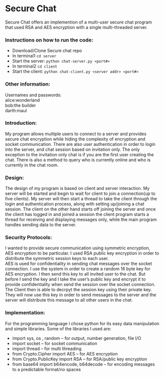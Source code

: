 # Secure Chat
Secure Chat offers an implemention of a multi-user secure chat program that used RSA and AES encryption with a single multi-threaded server.

### Instructions on how to run the code:
+ Download/Clone Secure chat repo
+ In terminal1
  `cd server`
+ Start the server:
  `python chat-server.py <port#>`
+ In terminal2
  `cd client`
+ Start the client:
  `python chat-client.py <server addr> <port#>`


### Other information:
Usernames and passwords:  
alice:wonderland  
bob:the builder  
darth:maul

### Introduction:
My program allows multiple users to connect to a server and provides secure chat encryption while hiding the complexity of encryption and socket communication. There are also user authentication in order to login into the server, and chat session based on invitation only. The only exception to the invitation only chat is if you are the first user creating the chat. There is also a method to query who is currently online and who is currently in the chat room.

### Design:
The design of my program is based on client and server interaction. My server will be started and begin to wait for client to join a connection(up to five clients). My server will then start a thread to take the client through the login and authentication process, along with setting up/joining a chat session. The client on the other hand starts off joining the server and once the client has logged in and joined a session the client program starts a thread for receiving and displaying messages only, while the main program handles sending data to the server. 

### Security Protocols:
I wanted to provide secure communication using symmetric encryption, AES encryption to be particular. I used RSA public key encryption in order to distribute the symmetric session keys to each user.  
AES is used for confidentiality in sending chat messages over the socket connection. I use the system in order to create a random 16 byte key for AES encryption. I then send this key to all invited user to the chat. But before I send the key and I take the user’s public key and encrypt it to provide confidentiality when send the session over the socket connection. The Client then is able to decrpyt the session key using their private key. They will now use this key in order to send messages to the server and the server will distribute this message to all other users in the chat.

### Implementation:
For the programming language I chose python for its easy data manipulation and simple libraries. Some of the libraries I used are:
+ import sys, os , random – for output, number generation, file I/O
+ import socket – for socket communication
+ import thread – for multi threading
+ from Crypto.Cipher import AES – for AES encryption
+ from Crypto.PublicKey import RSA – for RSA/public key encryption
+ from base64 import b64encode, b64decode – for encoding messages to a predictable format/no 	spaces
